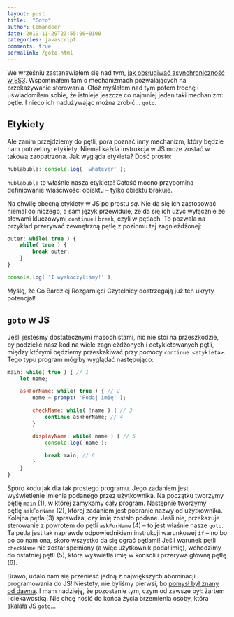 ```yaml
---
layout: post
title:  "Goto"
author: Comandeer
date: 2019-11-29T23:55:00+0100
categories: javascript
comments: true
permalink: /goto.html
---
```


We wrześniu zastanawiałem się nad tym, [jak obsługiwać asynchroniczność w ES3](https://blog.comandeer.pl/async-await-w-es3.html). Wspominałem tam o  mechanizmach pozwalających na przekazywanie sterowania. Otóż myślałem nad tym potem trochę i uświadomiłem sobie, że istnieje jeszcze co najmniej jeden taki mechanizm: pętle. I nieco ich nadużywając można zrobić… `goto`.

## Etykiety

Ale zanim przejdziemy do pętli, pora poznać inny mechanizm, który będzie nam potrzebny: etykiety. Niemal każda instrukcja w JS może zostać w takową zaopatrzona. Jak wygląda etykieta? Dość prosto:

```javascript
hublabubla: console.log( 'whatever' );
```

`hublabubla` to właśnie nasza etykieta! Całość mocno przypomina definiowanie właściwości obiektu – tylko obiektu brakuje.

Na chwilę obecną etykiety w JS po prostu _są_. Nie da się ich zastosować niemal do niczego, a sam język przewiduje, że da się ich użyć wyłącznie ze słowami kluczowymi `continue` i `break`, czyli w pętlach. To pozwala na przykład przerywać zewnętrzną pętlę z poziomu tej zagnieżdżonej:

```javascript
outer: while( true ) {
	while( true ) {
		break outer;
	}
}

console.log( 'I wyskoczyliśmy!' );
```

Myślę, że Co Bardziej Rozgarnięci Czytelnicy dostrzegają już ten ukryty potencjał!

## `goto` w JS

Jeśli jesteśmy dostatecznymi masochistami, nic nie stoi na przeszkodzie, by podzielić nasz kod na wiele zagnieżdżonych i oetykietowanych pętli, między którymi będziemy przeskakiwać przy pomocy `continue <etykieta>`. Tego typu program mógłby wyglądać następująco:

```javascript
main: while( true ) { // 1
	let name;

	askForName: while( true ) { // 2
		name = prompt( 'Podaj imię' );

		checkName: while( !name ) { // 3
			continue askForName; // 4
		}

		displayName: while( name ) { // 5
			console.log( name );

			break main; // 6
		}
	}
}
```

Sporo kodu jak dla tak prostego programu. Jego zadaniem jest wyświetlenie imienia podanego przez użytkownika. Na początku tworzymy pętlę `main` (1), w której zamykamy cały program. Następnie tworzymy pętlę `askForName` (2), której zadaniem jest pobranie nazwy od użytkownika. Kolejna pętla (3) sprawdza, czy imię zostało podane. Jeśli nie, przekazuje sterowanie z powrotem do pętli `askForName` (4) – to jest właśnie nasze `goto`. Ta pętla jest tak naprawdę odpowiednikiem instrukcji warunkowej `if` – no bo po co nam ona, skoro wszystko da się ograć pętlami! Jeśli warunek pętli `checkName` nie został spełniony (a więc użytkownik podał imię), wchodzimy do ostatniej pętli (5), która wyświetla imię w konsoli i przerywa główną pętlę (6).

Brawo, udało nam się przenieść jedną z największych abominacji programowania do JS! Niestety, nie byliśmy pierwsi, bo [pomysł był znany od dawna](https://stackoverflow.com/a/9751229). I mam nadzieję, że pozostanie tym, czym od zawsze był: żartem i ciekawostką. Nie chcę nosić do końca życia brzemienia osoby, która skalała JS `goto`…
